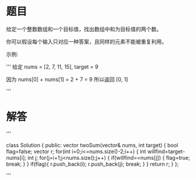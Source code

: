 # 题目
给定一个整数数组和一个目标值，找出数组中和为目标值的两个数。

你可以假设每个输入只对应一种答案，且同样的元素不能被重复利用。

示例:

''' 
给定 nums = [2, 7, 11, 15], target = 9

因为 nums[0] + nums[1] = 2 + 7 = 9
所以返回 [0, 1]

'''

# 解答

''' 

class Solution {
public:
    vector<int> twoSum(vector<int>& nums, int target) {
        bool flag=false;
        vector<int> r;
        for(int i=0;i<=nums.size()-2;i++)
        {
            int willfind=target-nums[i];
            int j;
            for(j=i+1;j<nums.size();j++)
            {
                if(willfind==nums[j])
                {
                    flag=true;
                    break;
                }
            }
            if(flag){
                r.push_back(i);
                r.push_back(j);
                break;
            }
        }
        return r;
    }
};

''' 